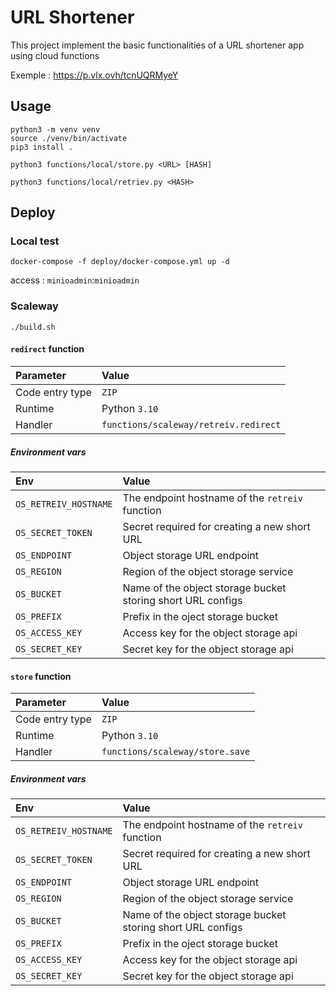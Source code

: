 # URL Shortener

This project implement the basic functionalities of a URL shortener app using cloud functions

Exemple : https://p.vlx.ovh/tcnUQRMyeY

## Usage

```shell
python3 -m venv venv
source ./venv/bin/activate
pip3 install .
```

```shell
python3 functions/local/store.py <URL> [HASH]
```

```shell
python3 functions/local/retriev.py <HASH>
```

## Deploy

### Local test

```shell
docker-compose -f deploy/docker-compose.yml up -d
```

access : `minioadmin`:`minioadmin`

### Scaleway

```shell
./build.sh
```

#### `redirect` function

| Parameter | Value |
|:----------|:------|
| Code entry type | `ZIP` |
| Runtime         | Python `3.10` |
| Handler         | `functions/scaleway/retreiv.redirect` |

##### Environment vars

| Env | Value |
|:----|:------|
| `OS_RETREIV_HOSTNAME` | The endpoint hostname of the `retreiv` function |
| `OS_SECRET_TOKEN`     | Secret required for creating a new short URL |
| `OS_ENDPOINT`         | Object storage URL endpoint |
| `OS_REGION`           | Region of the object storage service |
| `OS_BUCKET`           | Name of the object storage bucket storing short URL configs |
| `OS_PREFIX`           | Prefix in the oject storage bucket |
| `OS_ACCESS_KEY`       | Access key for the object storage api |
| `OS_SECRET_KEY`       | Secret key for the object storage api |

#### `store` function

| Parameter | Value |
|:----------|:------|
| Code entry type | `ZIP` |
| Runtime         | Python `3.10` |
| Handler         | `functions/scaleway/store.save` |

##### Environment vars

| Env | Value |
|:----|:------|
| `OS_RETREIV_HOSTNAME` | The endpoint hostname of the `retreiv` function |
| `OS_SECRET_TOKEN`     | Secret required for creating a new short URL |
| `OS_ENDPOINT`         | Object storage URL endpoint |
| `OS_REGION`           | Region of the object storage service |
| `OS_BUCKET`           | Name of the object storage bucket storing short URL configs |
| `OS_PREFIX`           | Prefix in the oject storage bucket |
| `OS_ACCESS_KEY`       | Access key for the object storage api |
| `OS_SECRET_KEY`       | Secret key for the object storage api |